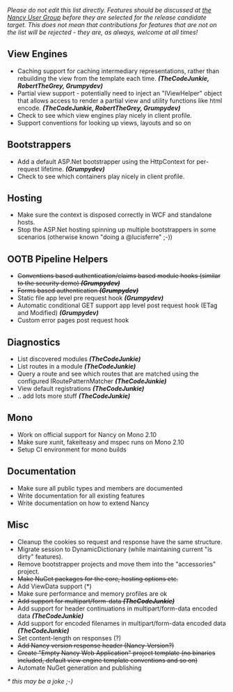 _Please do not edit this list directly. Features should be discussed at [the Nancy User Group](https://groups.google.com/forum/?pli=1#!topic/nancy-web-framework/-u73fTImRCk) before they are selected for the release candidate target. This does not mean that contributions for features that are not on the list will be rejected - they are, as always, welcome at all times!_

## View Engines 
* Caching support for caching intermediary representations, rather than rebuilding the view from the template each time. _**(TheCodeJunkie, RobertTheGrey, Grumpydev)**_
* Partial view support - potentially need to inject an "IViewHelper" object that allows access to render a partial view and utility functions like html encode. _**(TheCodeJunkie, RobertTheGrey, Grumpydev)**_
* Check to see which view engines play nicely in client profile.
* Support conventions for looking up views, layouts and so on

## Bootstrappers
* Add a default ASP.Net bootstrapper using the HttpContext for per-request lifetime. **_(Grumpydev)_**
* Check to see which containers play nicely in client profile.

## Hosting
* Make sure the context is disposed correctly in WCF and standalone hosts.
* Stop the ASP.Net hosting spinning up multiple bootstrappers in some scenarios (otherwise known "doing a @lucisferre" ;-))

## OOTB Pipeline Helpers

* <del>Conventions based authentication/claims based module hooks (similar to the security demo) **_(Grumpydev)_**</del>
* <del>Forms based authentication **_(Grumpydev)_**</del>
* Static file app level pre request hook **_(Grumpydev)_**
* Automatic conditional GET support app level post request hook (ETag and Modified) **_(Grumpydev)_**
* Custom error pages post request hook

## Diagnostics
* List discovered modules **_(TheCodeJunkie)_**
* List routes in a module **_(TheCodeJunkie)_**
* Query a route and see which routes that are matched using the configured IRoutePatternMatcher **_(TheCodeJunkie)_**
* View default registrations **_(TheCodeJunkie)_**
* .. add lots more stuff **_(TheCodeJunkie)_**

## Mono
* Work on official support for Nancy on Mono 2.10
* Make sure xunit, fakeiteasy and mspec runs on Mono 2.10
* Setup CI environment for mono builds

## Documentation
* Make sure all public types and members are documented
* Write documentation for all existing features
* Write documentation on how to extend Nancy

## Misc
* Cleanup the cookies so request and response have the same structure.
* Migrate session to DynamicDictionary (while maintaining current "is dirty" features).
* Remove bootstrapper projects and move them into the "accessories" project.
* <del>Make NuGet packages for the core, hosting options etc.</del>
* Add ViewData support (*)
* Make sure performance and memory profiles are ok
* <del>Add support for multipart/form-data **_(TheCodeJunkie)_**</del>
* Add support for header continuations in multipart/form-data encoded data **_(TheCodeJunkie)_**
* Add support for encoded filenames in multipart/form-data encoded data **_(TheCodeJunkie)_**
* Set content-length on responses (?)
* <del>Add Nancy version response header (Nancy-Version?)</del>
* <del>Create "Empty Nancy Web Application" project template (no binaries included, default view engine template conventions and so on)</del>
* Automate NuGet generation and publishing

_* this may be a joke ;-)_